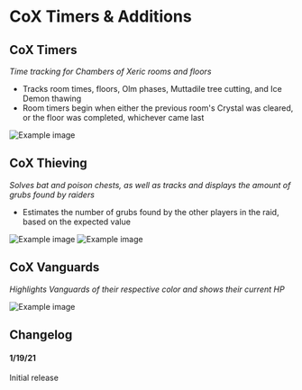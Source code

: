 # CoX Timers & Additions

## CoX Timers
*Time tracking for Chambers of Xeric rooms and floors*
- Tracks room times, floors, Olm phases, Muttadile tree cutting, and Ice Demon thawing
- Room timers begin when either the previous room's Crystal was cleared, or the floor was completed, whichever came last

![Example image](https://i.imgur.com/W79HWY2.png)

## CoX Thieving
*Solves bat and poison chests, as well as tracks and displays the amount of grubs found by raiders*
- Estimates the number of grubs found by the other players in the raid, based on the expected value

![Example image](https://i.imgur.com/2Qfqj8K.png)
![Example image](https://i.imgur.com/7j4zAYa.png)

## CoX Vanguards
*Highlights Vanguards of their respective color and shows their current HP*

![Example image](https://i.imgur.com/sLfV7bA.png)

## Changelog
#### 1/19/21
Initial release

##
